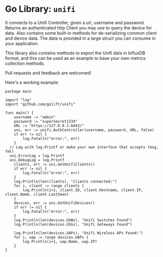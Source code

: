 # Go Library: `unifi`

It connects to a Unifi Controller, given a url, username and password. Returns
an authenticated http Client you may use to query the device for data. Also
contains some built-in methods for de-serializing common client and device
data. The data is provided in a large struct you can consume in your application.

This library also contains methods to export the Unifi data in InfluxDB format,
and this can be used as an example to base your own metrics collection methods.

Pull requests and feedback are welcomed!

Here's a working example:
```golang
package main

import "log"
import "github.com/golift/unifi"

func main() {
	username := "admin"
	password := "superSecret1234"
	URL := "https://127.0.0.1:8443/"
	uni, err := unifi.AuthController(username, password, URL, false)
	if err != nil {
		log.Fatalln("error:", err)
	}
  // Log with log.Printf or make your own interface that accepts (msg, fmt)
  uni.ErrorLog = log.Printf
  uni.DebugLog = log.Printf
	clients, err := uni.GetUnifiClients()
	if err != nil {
		log.Fatalln("error:", err)
	}
	log.Println(len(clients), "clients connected:")
	for i, client := range clients {
		log.Println(i+1, client.ID, client.Hostname, client.IP, client.Name, client.LastSeen)
	}
	devices, err := uni.GetUnifiDevices()
	if err != nil {
		log.Fatalln("error:", err)
	}
	log.Println(len(devices.USWs), "Unifi Switches Found")
	log.Println(len(devices.USGs), "Unifi Gateways Found")

	log.Println(len(devices.UAPs), "Unifi Wireless APs Found:")
	for i, uap := range devices.UAPs {
		log.Println(i+1, uap.Name, uap.IP)
	}
}
```
